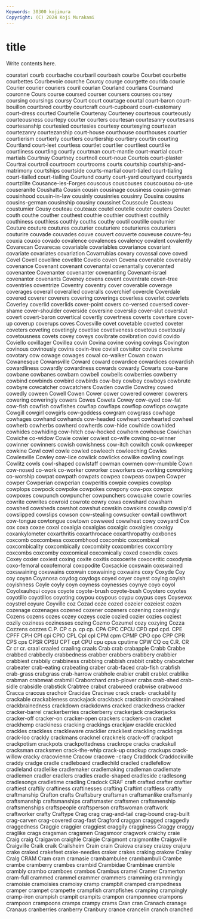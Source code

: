 ```yaml
---
Keywords: 30300 kojimura
Copyright: (C) 2024 Koji Murakami
---
```


# title

Write contents here.



 couratari courb courbache courbaril courbash courbe Courbet courbette courbettes
Courbevoie courche Courcy courge courgette courida courie Courier courier couriers
couril courlan Courland courlans Cournand couronne Cours course coursed courser
coursers courses coursey coursing coursings coursy Court court courtage courtal
court-baron court-bouillon courtbred courtby courtcraft court-cupboard court-customary court-dress courted Courtelle
Courtenay Courteney courteous courteously courteousness courtepy courter courters courtesan courtesanry
courtesans courtesanship courtesied courtesies courtesy courtesying courtezan courtezanry courtezanship court-house
courthouse courthouses courtier courtierism courtierly courtiers courtiership courtiery courtin courting
Courtland court-leet courtless courtlet courtlier courtliest courtlike courtliness courtling courtly
courtman court-mantle court-martial court-martials Courtnay Courtney courtnoll court-noue Courtois court-plaster
Courtrai courtroll courtroom courtrooms courts courtship courtship-and-matrimony courtships courtside courts-martial
court-tialed court-tialing court-tialled court-tialling Courtund courty court-yard courtyard courtyards courtzilite
Cousance-les-Forges couscous couscouses couscousou co-use couseranite Coushatta Cousin cousin cousinage
cousiness cousin-german cousinhood cousin-in-law cousinly cousinries cousinry Cousins cousins cousins-german
cousinship cousiny coussinet Coussoule Cousteau coustumier Cousy couteau couteaux coutel
coutelle couter couters Coutet couth couthe couther couthest couthie couthier
couthiest couthily couthiness couthless couthly couths couthy coutil coutille coutumier
Couture couture coutures couturier couturiere couturieres couturiers couturire couvade couvades
couve couvert couverte couveuse couvre-feu couxia couxio covado covalence covalences
covalency covalent covalently Covarecan Covarecas covariable covariables covariance covariant covariate
covariates covariation Covarrubias covary covassal cove coved Covel Covell covelline
covellite Covelo coven Covena covenable covenably covenance Covenant covenant covenantal
covenantally covenanted covenantee Covenanter covenanter covenanting Covenant-israel covenantor covenants Coveney
covens covent coventrate coven-tree coventries coventrize Coventry coventry cover coverable
coverage coverages coverall coveralled coveralls coverchief covercle Coverdale covered coverer
coverers covering coverings coverless coverlet coverlets Coverley coverlid coverlids cover-point
covers co-versed coversed cover-shame cover-shoulder coverside coversine coverslip cover-slut coverslut
covert covert-baron covertical covertly covertness coverts coverture cover-up coverup coverups
coves Covesville covet covetable coveted coveter coveters coveting covetingly covetise
covetiveness covetous covetously covetousness covets covey coveys covibrate covibration covid
covido Coviello covillager Covillea covin Covina covine coving covings Covington
covinous covinously covins covin-tree covisit covisitor covite covolume covotary cow
cowage cowages cowal co-walker Cowan cowan Cowanesque Cowansville Coward coward
cowardice cowardices cowardish cowardliness cowardly cowardness cowards cowardy Cowarts cow-bane
cowbane cowbanes cowbarn cowbell cowbells cowberries cowberry cowbind cowbinds cowbird
cowbirds cow-boy cowboy cowboys cowbrute cowbyre cowcatcher cowcatchers Cowden cowdie
Cowdrey cowed cowedly coween Cowell Cowen Cower cower cowered cowerer
cowerers cowering coweringly cowers Cowes Coweta Cowey cow-eyed cow-fat cow-fish
cowfish cowfishes cowflap cowflaps cowflop cowflops cowgate Cowgill cowgirl cowgirls
cow-goddess cowgram cowgrass cowhage cowhages cowhand cowhands cow-headed cowheart cowhearted
cowheel cowherb cowherbs cowherd cowherds cow-hide cowhide cowhided cowhides cowhiding
cow-hitch cow-hocked cowhorn cowhouse Cowichan Cowiche co-widow Cowie cowier cowiest
co-wife cowing co-winner cowinner cowinners cowish cowishness cow-itch cowitch cowk
cowkeeper cowkine Cowl cowl cowle cowled cowleech cowleeching Cowles Cowlesville
Cowley cow-lice cowlick cowlicks cowlike cowling cowlings Cowlitz cowls cowl-shaped
cowlstaff cowman cowmen cow-mumble Cown cow-nosed co-work co-worker coworker coworkers
co-working coworking co-worship cowpat cowpath cowpats cowpea cowpeas cowpen Cowper
cowper Cowperian cowperian cowperitis cowpie cowpies cowplop cowplops cowpock cowpoke
cowpokes cowpony cow-pox cowpox cowpoxes cowpunch cowpuncher cowpunchers cowquake cowrie
cowries cowrite cowrites cowroid cowrote cowry cows cowshard cowsharn cowshed
cowsheds cowshot cowshut cowskin cowskins cowslip cowslip'd cowslipped cowslips cowson
cow-stealing cowsucker cowtail cowthwort cow-tongue cowtongue cowtown cowweed cowwheat cowy
cowyard Cox cox coxa coxae coxal coxalgia coxalgias coxalgic coxalgies
coxalgy coxankylometer coxarthritis coxarthrocace coxarthropathy coxbones coxcomb coxcombess coxcombhood coxcombic
coxcombical coxcombicality coxcombically coxcombity coxcombries coxcombry coxcombs coxcomby coxcomical coxcomically
coxed coxendix coxes Coxey coxier coxiest coxing coxite coxitis coxocerite
coxoceritic coxodynia coxo-femoral coxofemoral coxopodite Coxsackie coxswain coxswained coxswaining coxswains
coxwain coxwaining coxwains coxy Coxyde Coy coy coyan Coyanosa coydog
coydogs coyed coyer coyest coying coyish coyishness Coyle coyly coyn
coyness coynesses coynye coyo coyol Coyolxauhqui coyos coyote coyote-brush coyote-bush
Coyotero coyotes coyotillo coyotillos coyoting coypou coypous coypu coypus coys
Coysevox coystrel coyure Coyville coz Cozad coze cozed cozeier cozeiest
cozen cozenage cozenages cozened cozener cozeners cozening cozeningly Cozens cozens
cozes cozey cozeys cozie cozied cozier cozies coziest cozily coziness
cozinesses cozing Cozmo Cozumel cozy cozying Cozza Cozzens cozzes C.P.
CP c.p. cp cp. CPA CPC CPCU CPD cpd cpd.
CPE CPFF CPH CPI cpi CPIO CPL Cpl cpl CPM
cpm CPMP CPO cpo CPP CPR CPS cps CPSR CPSU
CPT cpt CPU cpu cpus cputime CPW CQ cq C.R.
CR Cr cr cr. craal craaled craaling craals Crab crab
crabapple Crabb Crabbe crabbed crabbedly crabbedness crabber crabbers crabbery crabbier
crabbiest crabbily crabbiness crabbing crabbish crabbit crabby crabcatcher crabeater crab-eating
crabeating craber crab-faced crab-fish crabfish crab-grass crabgrass crab-harrow crabhole crabier
crabit crablet crablike crabman crabmeat crabmill Craborchard crab-plover crabs crab-shed
crab-sidle crabsidle crabstick Crabtree crabut crabweed crabwise crabwood Cracca craccus
crachoir Cracidae Cracinae crack crack- crackability crackable crackableness crackajack crackback
crackbrain crackbrained crackbrainedness crackdown crackdowns cracked crackedness cracker cracker-barrel crackerberries
crackerberry crackerjack crackerjacks cracker-off cracker-on cracker-open crackers crackers-on cracket crackhemp
crackiness cracking crackings crackjaw crackle crackled crackles crackless crackleware cracklier
crackliest crackling cracklings crack-loo crackly crackmans cracknel cracknels crack-off crackpot
crackpotism crackpots crackpottedness crackrope cracks crackskull cracksman cracksmen crack-the-whip crack-up
crackup crackups crack-willow cracky cracovienne Cracow cracowe -cracy Craddock Craddockville
craddy cradge cradle cradleboard cradlechild cradled cradlefellow cradleland cradlelike cradlemaker
cradlemaking cradleman cradlemate cradlemen cradler cradlers cradles cradle-shaped cradleside cradlesong
cradlesongs cradletime cradling Cradock CRAF craft crafted crafter craftier craftiest
craftily craftiness craftinesses crafting Craftint craftless craftly craftmanship Crafton crafts
Craftsbury craftsman craftsmanlike craftsmanly craftsmanship craftsmanships craftsmaster craftsmen craftsmenship craftsmenships
craftspeople craftsperson craftswoman craftwork craftworker crafty Craftype Crag crag crag-and-tail
crag-bound crag-built crag-carven crag-covered crag-fast Cragford craggan cragged craggedly craggedness
Craggie craggier craggiest craggily cragginess Craggy craggy craglike crags cragsman
cragsmen Cragsmoor cragwork craichy craie Craig craig Craigavon craighle Craigie
Craigmont craigmontite Craigsville Craigville Craik craik Crailsheim Crain crain Craiova
craisey craizey crajuru crake craked crakefeet crake-needles craker crakes craking
crakow Craley Cralg CRAM Cram cram cramasie crambambulee crambambuli Crambe
crambe cramberry crambes crambid Crambidae Crambinae cramble crambly crambo cramboes
crambos Crambus cramel Cramer Cramerton cram-full crammed crammel crammer crammers
cramming crammingly cramoisie cramoisies cramoisy cramp crampbit cramped crampedness cramper
crampet crampette crampfish crampfishes cramping crampingly cramp-iron crampish crampit crampits
crampon cramponnee crampons crampoon crampoons cramps crampy crams Cran cran
Cranach cranage Cranaus cranberries cranberry Cranbury crance crancelin cranch cranched
